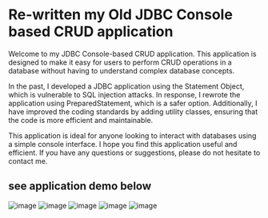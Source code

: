 #  Re-written my Old JDBC Console based CRUD application 

Welcome to my JDBC Console-based CRUD application. This application is designed to make it easy for users to perform CRUD operations in a database without having to understand complex database concepts.

In the past, I developed a JDBC application using the Statement Object, which is vulnerable to SQL injection attacks. In response, I rewrote the application using PreparedStatement, which is a safer option. Additionally, I have improved the coding standards by adding utility classes, ensuring that the code is more efficient and maintainable.

This application is ideal for anyone looking to interact with databases using a simple console interface. I hope you find this application useful and efficient. If you have any questions or suggestions, please do not hesitate to contact me.

## see application demo below
![image](https://user-images.githubusercontent.com/108913933/225012321-2a3f2dac-d044-421e-bd93-0d2e203ad751.png)
![image](https://user-images.githubusercontent.com/108913933/225012396-0928c83f-39b8-4f2e-973c-6609a2397b4e.png)
![image](https://user-images.githubusercontent.com/108913933/225012432-71a8c7e4-d4f5-45a4-a7e9-a3a566ae5533.png)
![image](https://user-images.githubusercontent.com/108913933/225012489-999c9628-1895-41ce-a843-4e77c0fee975.png)
![image](https://user-images.githubusercontent.com/108913933/225012521-0709fe85-2a8d-430c-b094-2729e19a5f87.png)

